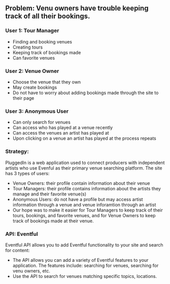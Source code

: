 ## Problem: Venu owners have trouble keeping track of all their bookings.
### User 1:  Tour Manager
*	Finding and booking venues
* Creating tours
*	Keeping track of bookings made
* Can favorite venues
### User 2: Venue Owner
*	Choose the venue that they own
* May create bookings
*	Do not have to worry about adding bookings made through the site to their page
### User 3: Anonymous User
*	Can only search for venues
*	Can access who has played at a venue recently
*	Can access the venues an artist has played at
*	Upon clicking on a venue an artist has played at the process repeats
### Strategy: 
PluggedIn is a web application used to connect producers with independent artists who use Evenful as their primary venue searching platform. The site has 3 types of users: 
* Venue Owners: their profile contain information about their venue
* Tour Managers: their profile contains information about the artists they manage and their favorite venue(s)
* Anonymous Users: do not have a profile but may access artist information through a venue and venue inforamtion through an artist
* Our hope was to make it easier for Tour Managers to keep track of their tours, bookings, and favorite venues, and for Venue Owners to keep track of bookings made at their venue.
### API: Eventful
Eventful API allows you to add Eventful functionality to your site and search for content:
*	The API allows you can add a variety of Eventful features to your application. The features include: searching for venues, searching for venu owners, etc.
*	Use the API to search for venues matching specific topics, locations.
